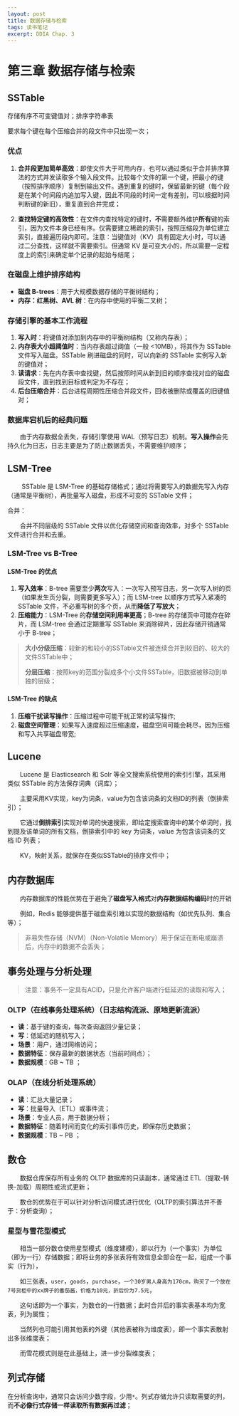 ```yaml
---
layout: post
title: 数据存储与检索
tags: 读书笔记
excerpt: DDIA Chap. 3
---
```


# 第三章 数据存储与检索

## SSTable
存储有序不可变键值对；排序字符串表

要求每个键在每个压缩合并的段文件中只出现一次；

### 优点

1. **合并段更加简单高效**：即使文件大于可用内存，也可以通过类似于合并排序算法的方式并发读取多个输入段文件。比较每个文件的第一个键，把最小的键（按照排序顺序）复制到输出文件。遇到重复的键时，保留最新的键（每个段是在某个时间段内追加写入键，因此不同段的时间一定有差别，可以根据时间判断键的新旧），重复直到合并完成；

2. **查找特定键的高效性**：在文件内查找特定的键时，**不**需要额外维护**所有**键的索引，因为文件本身已经有序。仅需要建立稀疏的索引，按照压缩段为单位建立索引，直接遍历段内即可。注意：当键值对（KV）具有固定大小时，可以通过二分查找，这样就不需要索引。但通常 KV 是可变大小的，所以需要一定程度上的索引来确定单个记录的起始与结尾；

### 在磁盘上维护排序结构

- **磁盘 B-trees**：用于大规模数据存储的平衡树结构；
- **内存：红黑树、AVL 树**：在内存中使用的平衡二叉树；

### 存储引擎的基本工作流程

1. **写入时**：将键值对添加到内存中的平衡树结构（又称内存表）；
2. **内存表大小超阈值时**：当内存表超过阈值（一般 <10MB），将其作为 SSTable 文件写入磁盘。SSTable 刷进磁盘的同时，可以向新的 SSTable 实例写入新的键值对；
3. **读请求**：先在内存表中查找键，然后按照时间从新到旧的顺序查找对应的磁盘段文件，直到找到目标或判定为不存在；
4. **后台压缩合并**：后台进程周期性压缩合并段文件，回收被删除或覆盖的旧键值对；

### 数据库宕机后的经典问题

&emsp;&emsp;由于内存数据全丢失，存储引擎使用 WAL（预写日志）机制。**写入操作**会先持久化为日志，日志主要是为了防止数据丢失，不需要维护顺序；

## LSM-Tree

&emsp;&emsp; SSTable 是 LSM-Tree 的基础存储格式；通过将需要写入的数据先写入内存（通常是平衡树），再批量写入磁盘，形成不可变的 SSTable 文件；

合并：

&emsp;&emsp;合并不同层级的 SSTable 文件以优化存储空间和查询效率，对多个 SSTable 文件进行合并和去重。

### LSM-Tree vs B-Tree

#### LSM-Tree 的优点

1. **写入效率**：B-tree 需要至少**两次**写入：一次写入预写日志，另一次写入树的页（如果发生页分裂，则需要更多写入）；而 LSM-tree 以顺序方式写入紧凑的 SSTable 文件，不必重写树的多个页，从而**降低了写放大**；
2. **压缩能力**：LSM-Tree 的**存储空间利用率更高**；B-tree 的存储页中可能存在碎片，而 LSM-tree 会通过定期重写 SSTable 来消除碎片，因此存储开销通常小于 B-tree；

> **大小分级压缩**：较新的和较小的SSTable文件被连续合并到较旧的、较大的文件SSTable中；
> 
> **分层压缩**：按照key的范围分裂成多个小文件SSTable，旧数据被移动到单独的层级；

#### LSM-Tree 的缺点

1. **压缩干扰读写操作**：压缩过程中可能干扰正常的读写操作;
2. **磁盘空间管理**：如果写入速度超过压缩速度，磁盘空间可能会耗尽，因为压缩和写入共享磁盘带宽;

## Lucene

&emsp;&emsp;Lucene 是 Elasticsearch 和 Solr 等全文搜索系统使用的索引引擎，其采用类似 SSTable 的方法保存词典（词库）；

&emsp;&emsp;主要采用KV实现，key为词条，value为包含该词条的文档ID的列表（倒排索引）；

&emsp;&emsp;它通过**倒排索引**实现对单词的快速搜索，即给定搜索查询中的某个单词时，找到提及该单词的所有文档，倒排索引中的 key 为词条，value 为包含该词条的文档 ID 列表；

&emsp;&emsp;KV，映射关系，就保存在类似SSTable的排序文件中；

## 内存数据库

&emsp;&emsp;内存数据库的性能优势在于避免了**磁盘写入格式**对**内存数据结构编码**时的开销

&emsp;&emsp;例如，Redis 能够提供基于磁盘索引难以实现的数据结构（如优先队列、集合等）；

> 非易失性存储（NVM）（Non-Volatile Memory）用于保证在断电或崩溃后，内存中的数据不会丢失；

## 事务处理与分析处理

> 注意：事务不一定具有ACID，只是允许客户端进行低延迟的读取和写入；

### OLTP（在线事务处理系统）（日志结构流派、原地更新流派）

- **读**：基于键的查询，每次查询返回少量记录；
- **写**：低延迟的随机写入；
- **场景**：用户，通过网络访问；
- **数据特征**：保存最新的数据状态（当前时间点）；
- **数据规模**：GB ~ TB ；

### OLAP（在线分析处理系统）

- **读**：汇总大量记录；
- **写**：批量导入（ETL）或事件流；
- **场景**：专业人员，用于数据分析；
- **数据特征**：随着时间而变化的索引事件历史，即保存历史数据；
- **数据规模**：TB ~ PB ；

## 数仓

&emsp;&emsp;数据仓库保存所有业务的 OLTP 数据库的只读副本，通常通过 ETL（提取-转换-加载）周期性或流式更新；

&emsp;&emsp;数仓的优势在于可以针对分析访问模式进行优化（OLTP的索引算法并不善于：分析查询）；

### 星型与雪花型模式

&emsp;&emsp;相当一部分数仓使用星型模式（维度建模），即以行为（一个事实）为单位（即为一行）存储数据；即将业务的多张表将有效信息全部合在一起，组成一个事实（行为），

&emsp;&emsp;如三张表，`user`，`goods`，`purchase`，`一个30岁男人身高为170cm，购买了一个放在7号货柜中的xx牌子的番茄酱，价格为10元，折后价为7.5元`，

&emsp;&emsp;这句话即为一个事实，为数仓的一行数据；此时合并后的事实表基本均为宽表，列为属性；

&emsp;&emsp;当然列也可能引用其他表的外键（其他表被称为维度表），即一个事实表散射出多张维度表；

&emsp;&emsp;而雪花模式则是在此基础上，进一步分裂维度表；

## 列式存储

在分析查询中，通常只会访问少数字段，少用`*`。列式存储允许只读取需要的列，而**不必像行式存储一样读取所有数据再过滤**；
